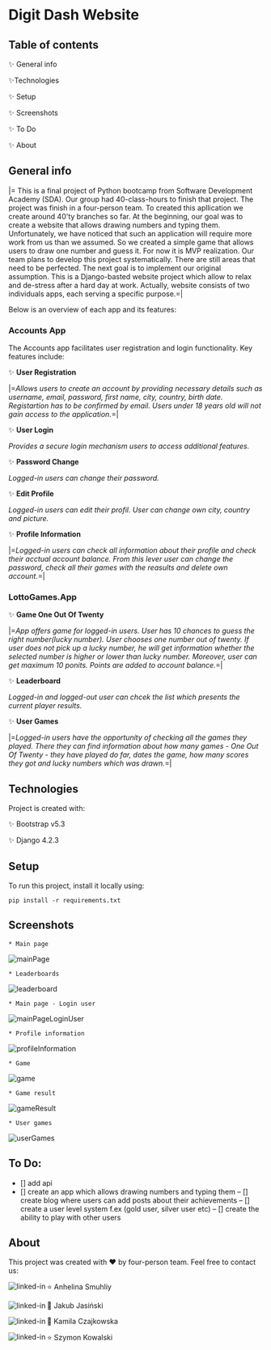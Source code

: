 # Digit Dash Website

## Table of contents

:sparkles: General info

:sparkles:Technologies

:sparkles: Setup

:sparkles: Screenshots

:sparkles: To Do

:sparkles: About

## General info

|= This is a final project of Python bootcamp from Software Development Academy (SDA). Our group had 40-class-hours to finish that project. The project was finish in a four-person team. To created this apllication we create around 40'ty branches so far.
At the beginning, our goal was to create a website that allows drawing numbers and typing them. Unfortunately, we have noticed that such an application will require more work from us than we assumed. So we created a simple game that allows users to draw one number and guess it. 
For now it is MVP realization. Our team plans to develop this project systematically. There are still areas that need to be perfected. The next goal is to implement our original assumption. This is a Django-basted website project which allow to relax and de-stress after a hard day at work. Actually, website consists of two individuals apps, each serving a specific purpose.=|

Below is an overview of each app and its features:

### Accounts App

The Accounts app facilitates user registration and login functionality. Key features include:

:sparkles: **User Registration**

|=*Allows users to create an account by providing necessary details such as username, email, password, first name, city, country, birth date. Registartion has to be confirmed by email. Users under 18 years old will not gain access to the application.*=|

:sparkles: **User Login**

*Provides a secure login mechanism users to access additional features.*

:sparkles: **Password Change**

*Logged-in users can change their password.*

:sparkles: **Edit Profile**

*Logged-in users can edit their profil. User can change own city, country and picture.*


:sparkles: **Profile Information**

|=*Logged-in users can check all information about their profile and check their acctual account balance. From this lever user can change the password, check all their games with the reasults and delete own account.*=|

### LottoGames.App
		
:sparkles: **Game One Out Of Twenty**

|=*App offers game for logged-in users. User has 10 chances to guess the right number(lucky number). User chooses one number out of twenty. If user does not pick up a lucky number, he will get information whether the selected number is higher or lower than lucky number. Moreover, user can get maximum 10 ponits. Points are added to account balance.*=|

:sparkles: **Leaderboard**

*Logged-in and logged-out user can chcek the list which presents the current player results.*

:sparkles: **User Games**

|=*Logged-in users have the opportunity of checking all the games they played. There they can find information about how many games - One Out Of Twenty - they have played do far, dates the game, how many scores they got and lucky numbers which was drawn.*=|

## Technologies

Project is created with:

:sparkles: Bootstrap v5.3 

:sparkles: Django 4.2.3 

## Setup

To run this project, install it locally using:

```
pip install -r requirements.txt
```

## Screenshots
    * Main page
![mainPage](/static/images/mainPage.png) 

    * Leaderboards
![leaderboard](/static/images/leaderboard.png)

    * Main page - Login user
![mainPageLoginUser](/static/images/mainPageLoginUser.png)

    * Profile information
![profileInformation](/static/images/profileInformation.png)

    * Game
![game](/static/images/game.png)

    * Game result
![gameResult](/static/images/gameResult.png)

    * User games
![userGames](/static/images/userGames.png)

## To Do:

- [] add api
- [] create an app which allows drawing numbers and typing them
– [] create blog where users can add posts about their achievements
– [] create a user level system f.ex (gold user, silver user etc)
– [] create the ability to play with other users

## About
This project was created with :heart: by four-person team. Feel free to contact us:

:star: Anhelina Smuhliy
    [<img align="left" alt="linked-in" src="https://img.shields.io/badge/linkedin-%230077B5.svg?&style=for-the-badge&logo=linkedin&logoColor=white" />]()

:star2: Jakub Jasiński
    [<img align="left" alt="linked-in" src="https://img.shields.io/badge/linkedin-%230077B5.svg?&style=for-the-badge&logo=linkedin&logoColor=white" />](https://www.linkedin.com/in/jasinski-jakub/)

:star2: Kamila Czajkowska
    [<img align="left" alt="linked-in" src="https://img.shields.io/badge/linkedin-%230077B5.svg?&style=for-the-badge&logo=linkedin&logoColor=white" />](https://www.linkedin.com/in/kamila-czajkowska/)

:star: Szymon Kowalski
    [<img align="left" alt="linked-in" src="https://img.shields.io/badge/linkedin-%230077B5.svg?&style=for-the-badge&logo=linkedin&logoColor=white" />]()
